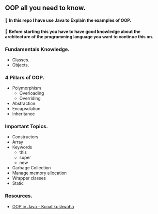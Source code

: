 ## OOP all you need to know.
#### 🎇 In this repo I have use Java to Explain the examples of OOP.
#### 🧨 Before starting this you have to have good knowledge about the architecture of the programming language you want to continue this on.  

### Fundamentals Knowledge.
* Classes.
* Objects.

### 4 Pillars of OOP.
* Polymorphism
  * Overloading
  * Overriding
* Abstraction
* Encapsulation
* Inheritance

### Important Topics.
* Constructors
* Array
* Keywords
  * this
  * super
  * new
* Garbage Collection
* Manage memory allocation
* Wrapper classes
* Static

### Resources.
* [OOP in Java - Kunal kushwaha](https://www.youtube.com/playlist?list=PL9gnSGHSqcno1G3XjUbwzXHL8_EttOuKk)